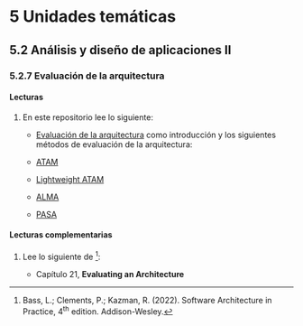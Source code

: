 # 5 Unidades temáticas

## 5.2 Análisis y diseño de aplicaciones II

### 5.2.7 Evaluación de la arquitectura

#### Lecturas

1. En este repositorio lee lo siguiente:

    * [Evaluación de la
      arquitectura](/2_Tecnicas_y_herramientas/2_10_.Evaluacion_arquitectura/2_10_.Evaluacion_arquitectura.md)
      como introducción y los siguientes métodos de evaluación de la
      arquitectura:

    * [ATAM](/2_Tecnicas_y_herramientas/2_10_.Evaluacion_arquitectura/2_10_1_ATAM.md)

    * [Lightweight ATAM](/2_Tecnicas_y_herramientas/2_10_.Evaluacion_arquitectura/2_10_2_Lightweight_ATAM.md)

    * [ALMA](/2_Tecnicas_y_herramientas/2_10_.Evaluacion_arquitectura/2_10_3_ALMA.md)

    * [PASA](/2_Tecnicas_y_herramientas/2_10_.Evaluacion_arquitectura/2_10_4_PASA.md)

#### Lecturas complementarias

1. Lee lo siguiente de [^1]:

    * Capítulo 21, **Evaluating an Architecture**

[^1]: Bass, L.; Clements, P.; Kazman, R. (2022). Software Architecture in
    Practice, 4<sup>th</sup> edition. Addison-Wesley.
